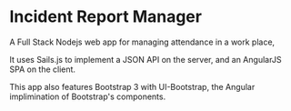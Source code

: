 Incident Report Manager
===

A Full Stack Nodejs web app for managing attendance in a work place, 

It uses Sails.js to implement a JSON API on the server, and an AngularJS SPA on the client. 

This app also features Bootstrap 3 with UI-Bootstrap, the Angular implimination of Bootstrap's components. 
